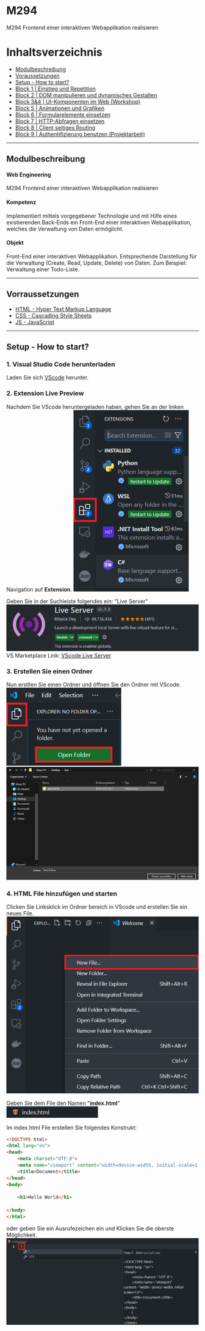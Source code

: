 # M294
M294 Frontend einer interaktiven Webapplikation realisieren

# Inhaltsverzeichnis
- [Modulbeschreibung](#modulbeschreibung)
- [Voraussetzungen](#vorraussetzungen)
- [Setup - How to start?](#setup---how-to-start)
- [Block 1 | Einstieg und Repetition](/Block_01/README.md)
- [Block 2 | DOM manipulieren und dynamisches Gestalten](/Block_02/README.md)
- [Block 3&4 | UI-Komponenten im Web (Workshop)](/Block_03_04/README.md)
- [Block 5 | Animationen und Grafiken](/Block_05/README.md)
- [Block 6 | Formularelemente einsetzen](/Block_06/README.md)
- [Block 7 | HTTP-Abfragen einsetzen](/Block_07/README.md)
- [Block 8 | Client seitiges Routing](/Block_08/README.md)
- [Block 9 | Authentifizierung benutzen (Projektarbeit)](/Block_09/README.md)

---
## Modulbeschreibung
#### Web Engineering
M294 Frontend einer interaktiven Webapplikation realisieren

#### Kompetenz
Implementiert mittels vorgegebener Technologie und mit Hilfe eines existierenden Back-Ends ein Front-End einer interaktiven Webapplikation, welches die Verwaltung von Daten ermöglicht.

#### Objekt
Front-End einer interaktiven Webapplikation. Entsprechende Darstellung für die Verwaltung (Create, Read, Update, Delete) von Daten. Zum Beispiel: Verwaltung einer Todo-Liste.

---

## Vorraussetzungen
- [HTML - Hyper Text Markup Language](https://www.w3schools.com/html/default.asp)
- [CSS - Cascading Style Sheets](https://www.w3schools.com/css/default.asp)
- [JS - JavaScript](https://www.w3schools.com/js/default.asp)

---

## Setup - How to start?
### 1. Visual Studio Code herunterladen
Laden Sie sich [VScode](https://code.visualstudio.com/download) herunter.

### 2. Extension Live Preview
Nachdem Sie VScode heruntergeladen haben, gehen Sie an der linken Navigation auf **Extension**.
![ExtensionAussehen](/Content/Extension.png)

Geben Sie in der Suchleiste folgendes ein: "Live Server"
![LiveServerAussehen](/Content/LiveServer.png)
VS Marketplace Link: [VScode Live Server](https://marketplace.visualstudio.com/items?itemName=ritwickdey.LiveServer)

### 3. Erstellen Sie einen Ordner
Nun erstllen Sie einen Ordner und öffnen Sie den Ordner mit VScode.
![InVScodeFolderÖffnen](/Content/VScodeOpenFolder.png)
![OrdnerAuswählen](/Content/TestOrdnerSelecrt.png)

### 4. HTML File hinzufügen und starten
Clicken Sie Linksklick im Ordner bereich in VScode und erstellen Sie ein neues File.
![VScode Fileerstellen](/Content/AddFile.png)

Geben Sie dem File den Namen "**index.html**"
![Datei Endung](/Content/Filename.png)

Im index.html File erstellen Sie folgendes Konstrukt:
```html
<!DOCTYPE html>
<html lang="en">
<head>
    <meta charset="UTF-8">
    <meta name="viewport" content="width=device-width, initial-scale=1.0">
    <title>Document</title>
</head>
<body>

    <h1>Hello World</h1>
    
</body>
</html>
```
oder geben Sie ein Ausrufezeichen ein und Klicken Sie die oberste Möglichkeit.
![AlternativKonstrukt](/Content/ExlemationStruktur.png)